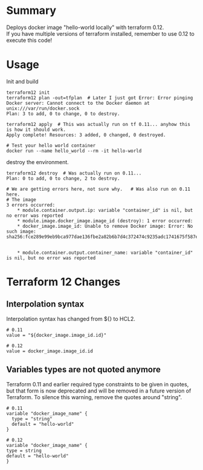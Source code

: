 # Summary
Deploys docker image "hello-world locally" with terraform 0.12.<br>
If you have multiple versions of terraform installed, remember to use 0.12 to execute this code!

# Usage
Init and build

    terraform12 init
    terraform12 plan -out=tfplan  # Later I just got Error: Error pinging Docker server: Cannot connect to the Docker daemon at unix:///var/run/docker.sock
    Plan: 3 to add, 0 to change, 0 to destroy.

    terraform12 apply  # This was actually run on tf 0.11... anyhow this is how it should work.
    Apply complete! Resources: 3 added, 0 changed, 0 destroyed.
    
    # Test your hello world container
    docker run --name hello_world --rm -it hello-world

 destroy the environment.  
 
    terraform12 destroy  # Was actually run on 0.11...
    Plan: 0 to add, 0 to change, 2 to destroy.

    # We are getting errors here, not sure why.   # Was also run on 0.11 here.
    # The image
    3 errors occurred:
        * module.container.output.ip: variable "container_id" is nil, but no error was reported
        * module.image.docker_image.image_id (destroy): 1 error occurred:
        * docker_image.image_id: Unable to remove Docker image: Error: No such image: sha256:fce289e99eb9bca977dae136fbe2a82b6b7d4c372474c9235adc1741675f587e


        * module.container.output.container_name: variable "container_id" is nil, but no error was reported


# Terraform 12 Changes
## Interpolation syntax
Interpolation syntax has changed from ${} to HCL2.
    
    # 0.11
    value = "${docker_image.image_id.id}"

    # 0.12
    value = docker_image.image_id.id
    
## Variables types are not quoted anymore
Terraform 0.11 and earlier required type constraints to be given in quotes,
but that form is now deprecated and will be removed in a future version of
Terraform. To silence this warning, remove the quotes around "string".
    
    # 0.11
    variable "docker_image_name" {
      type = "string"
      default = "hello-world"
    }
    
    # 0.12
    variable "docker_image_name" {
    type = string
    default = "hello-world"
    }